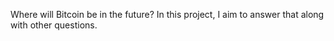 Where will Bitcoin be in the future? In this project, I aim to answer that along with other questions. 
